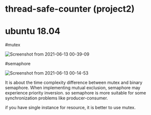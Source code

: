 # thread-safe-counter (project2)

# ubuntu 18.04



#mutex



![Screenshot from 2021-06-13 00-39-09](https://user-images.githubusercontent.com/70720350/121781506-0e6bf100-cbe0-11eb-95b7-226a3dd7b848.png)

#semaphore



![Screenshot from 2021-06-13 00-14-53](https://user-images.githubusercontent.com/70720350/121781516-1c217680-cbe0-11eb-91fe-89907410b0fd.png)

It is about the time complexity difference between mutex and binary semaphore.
When implementing mutual exclusion, semaphore may experience priority inversion.
so semaphore is more suitable for some synchronization problems like producer-consumer.

if you have single instance for resource, it is better to use mutex.
